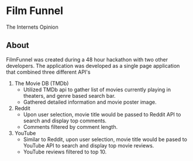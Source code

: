 # Film Funnel

The Internets Opinion

## About

FilmFunnel was created during a 48 hour hackathon with two other developers. The application was developed as a single page application that combined three different API's

1. The Movie DB (TMDb)
    - Utilized TMDb api to gather list of movies currently playing in theaters, and genre based search bar.
    - Gathered detailed information and movie poster image.
2. Reddit
    - Upon user selection, movie title would be passed to Reddit API to search and display top comments.
    - Comments filtered by comment length.
3. YouTube
    - Similar to Reddit, upon user selection, movie title would be pased to YouTube API to search and display top movie reviews.
    - YouTube reviews filtered to top 10.